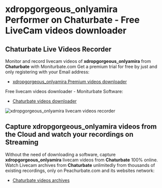 # xdropgorgeous_onlyamira Performer on Chaturbate - Free LiveCam videos downloader

## Chaturbate Live Videos Recorder

Monitor and record livecam videos of **xdropgorgeous_onlyamira** from **Chaturbate** with Moniturbate.com
Get a premium trial for free by just and only registering with your Email address:
* [xdropgorgeous_onlyamira Premium videos downloader](https://moniturbate.com/request-demo-licence-key.html)

Free livecam videos downloader - Moniturbate Software:
* [Chaturbate videos downloader](https://moniturbate.com/moniturbate-download-software.html)

![xdropgorgeous_onlyamira livecam videos recorder](https://peachurnet.com/templates/moniturbate-software.png)


## Capture xdropgorgeous_onlyamira videos from the Cloud and watch your recordings on Streaming

Without the need of downloading a software, capture **xdropgorgeous_onlyamira** livecam videos from **Chaturbate** 100% online.
Watch Livecam archives from **Chaturbate** unlimitedly from thousands of existing recordings, only on Peachurbate.com and its websites network:
* [Chaturbate videos archives](https://peachurnet.com/)